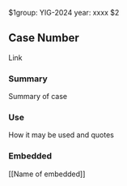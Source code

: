 $1group: YIG-2024
year: xxxx
$2
## Case Number

Link

### Summary

Summary of case

### Use

How it may be used and quotes

### Embedded

[[Name of embedded]]